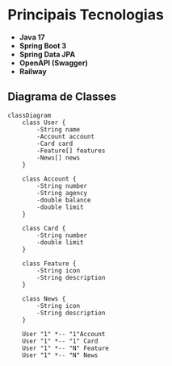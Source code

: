# Principais Tecnologias

- **Java 17**
- **Spring Boot 3**
- **Spring Data JPA**
- **OpenAPI (Swagger)**
- **Railway**

## Diagrama de Classes
```mermaid
classDiagram
    class User {
        -String name
        -Account account
        -Card card
        -Feature[] features
        -News[] news
    }

    class Account {
        -String number
        -String agency
        -double balance
        -double limit
    }

    class Card {
        -String number
        -double limit
    }

    class Feature {
        -String icon
        -String description
    }

    class News {
        -String icon
        -String description
    }

    User "1" *-- "1"Account
    User "1" *-- "1" Card
    User "1" *-- "N" Feature
    User "1" *-- "N" News

````
